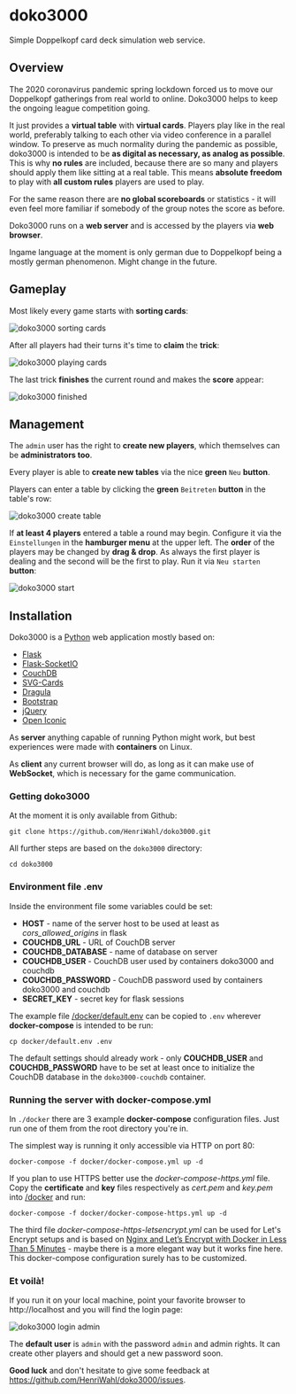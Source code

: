 # doko3000

Simple Doppelkopf card deck simulation web service.

## Overview

The 2020 coronavirus pandemic spring lockdown forced us to move our Doppelkopf gatherings from real world to online.
Doko3000 helps to keep the ongoing league competition going.

It just provides a **virtual table** with **virtual cards**. Players play like in the real world, preferably talking to each
other via video conference in a parallel window.
To preserve as much normality during the pandemic as possible, doko3000 is intended to be **as digital as necessary, as analog as possible**.
This is why **no rules** are included, because there are so many and players should apply them like sitting at a real table.
This means **absolute freedom** to play with **all custom rules** players are used to play.

For the same reason there are **no global scoreboards** or statistics - it will even feel more familiar if somebody of the group
notes the score as before.

Doko3000 runs on a **web server** and is accessed by the players via **web browser**.

Ingame language at the moment is only german due to Doppelkopf being a mostly german phenomenon. Might change in the future.


## Gameplay

Most likely every game starts with **sorting cards**:

![doko3000 sorting cards](doc/doko3000-sorting_cards.gif)

After all players had their turns it's time to **claim** the **trick**:

![doko3000 playing cards](doc/doko3000-playing_cards.gif)

The last trick **finishes** the current round and makes the **score** appear:

![doko3000 finished](doc/doko3000-finished.gif)


## Management

The `admin` user has the right to **create new players**, which themselves can be **administrators too**.

Every player is able to **create new tables** via the nice **green** `Neu` **button**.

Players can enter a table by clicking the **green** `Beitreten` **button** in the table's row:

![doko3000 create table](doc/doko3000-create_table.gif)

If **at least 4 players** entered a table a round may begin. Configure it via the `Einstellungen` in the **hamburger 
menu** at the upper left. The **order** of the players may be changed by **drag & drop**. As always the first
player is dealing and the second will be the first to play. Run it via `Neu starten` **button**:

![doko3000 start](doc/doko3000-start.gif)


## Installation

Doko3000 is a [Python](https://python.org) web application mostly based on:

 - [Flask](https://flask.palletsprojects.com)
 - [Flask-SocketIO](https://flask-socketio.readthedocs.io)
 - [CouchDB](https://couchdb.apache.org/)
 - [SVG-Cards](http://svg-cards.sourceforge.net/)
 - [Dragula](https://bevacqua.github.io/dragula/)
 - [Bootstrap](https://getbootstrap.com)
 - [jQuery](https://jquery.com)
 - [Open Iconic](https://useiconic.com/open)
 
As **server** anything capable of running Python might work, but best experiences were made with **containers** on Linux.
 
As **client** any current browser will do, as long as it can make use of **WebSocket**, which is
necessary for the game communication.
 
### Getting doko3000
 
At the moment it is only available from Github:
 
    git clone https://github.com/HenriWahl/doko3000.git
 
All further steps are based on the `doko3000` directory:
 
    cd doko3000
     
### Environment file .env
 
Inside the environment file some variables could be set:
 
- **HOST** - name of the server host to be used at least as *cors_allowed_origins* in flask
- **COUCHDB_URL** - URL of CouchDB server
- **COUCHDB_DATABASE** - name of database on server
- **COUCHDB_USER** - CouchDB user used by containers doko3000 and couchdb
- **COUCHDB_PASSWORD** - CouchDB password used by containers doko3000 and couchdb
- **SECRET_KEY** - secret key for flask sessions

The example file [/docker/default.env](./docker/default.env) can be copied to `.env` wherever
**docker-compose** is intended to be run:
 
    cp docker/default.env .env
 
The default settings should already work - only **COUCHDB_USER** and **COUCHDB_PASSWORD** have to be set at least once
to initialize the CouchDB database in the `doko3000-couchdb` container.

###  Running the server with docker-compose.yml
  
In `./docker` there are 3 example **docker-compose** configuration files. Just run one of them from the root 
directory you're in.

The simplest way is running it only accessible via HTTP on port 80:
  
    docker-compose -f docker/docker-compose.yml up -d
  
If you plan to use HTTPS better use the *docker-compose-https.yml* file. Copy the **certificate** and **key** files
respectively as *cert.pem* and *key.pem* into [/docker](./docker) and run:
  
    docker-compose -f docker/docker-compose-https.yml up -d
    
The third file *docker-compose-https-letsencrypt.yml* can be used for Let's Encrypt setups and is based on 
[Nginx and Let’s Encrypt with Docker in Less Than 5 Minutes](https://medium.com/@pentacent/nginx-and-lets-encrypt-with-docker-in-less-than-5-minutes-b4b8a60d3a71) -
maybe there is a more elegant way but it works fine here. This docker-compose configuration surely has to be customized.

### Et voilà!

If you run it on your local machine, point your favorite browser to http://localhost and you will find the login page:
 
![doko3000 login admin](doc/doko3000-login_admin.gif)
 
The **default user** is `admin` with the password `admin` and admin rights. It can create other players and should
get a new password soon.


**Good luck** and don't hesitate to give some feedback at https://github.com/HenriWahl/doko3000/issues.